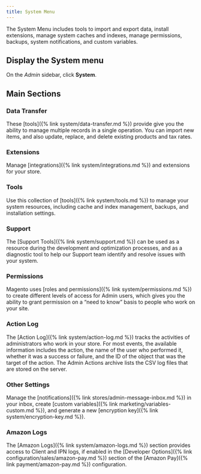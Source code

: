 ```yaml
---
title: System Menu
---
```


The System Menu includes tools to import and export data, install extensions, manage system caches and indexes, manage permissions, backups, system notifications, and custom variables.

## Display the System menu

On the _Admin_ sidebar, click **System**.

## Main Sections

### Data Transfer

These [tools]({% link system/data-transfer.md %}) provide give you the ability to manage multiple records in a single operation. You can import new items, and also update, replace, and delete existing products and tax rates.

### Extensions

Manage [integrations]({% link system/integrations.md %}) and extensions for your store.

### Tools

Use this collection of [tools]({% link system/tools.md %}) to manage your system resources, including cache and index management, backups, and installation settings.

<!--{% if "Default.EE-B2B" contains site.edition %}-->
### Support

The [Support Tools]({% link system/support.md %}) can be used as a resource during the development and optimization processes, and as a diagnostic tool to help our Support team identify and resolve issues with your system.

<!--{% endif %}-->
### Permissions

Magento uses [roles and permissions]({% link system/permissions.md %}) to create different levels of access for Admin users, which gives you the ability to grant permission on a “need to know” basis to people who work on your site.

<!--{% if "Default.EE-B2B" contains site.edition %}-->
### Action Log

The [Action Log]({% link system/action-log.md %}) tracks the activities of administrators who work in your store. For most events, the available information includes the action, the name of the user who performed it, whether it was a success or failure, and the ID of the object that was the target of the action. The Admin Actions archive lists the CSV log files that are stored on the server.

<!--{% endif %}-->
### Other Settings

Manage the [notifications]({% link stores/admin-message-inbox.md %}) in your inbox, create [custom variables]({% link marketing/variables-custom.md %}), and generate a new [encryption key]({% link system/encryption-key.md %}).

### Amazon Logs

The [Amazon Logs]({% link system/amazon-logs.md %}) section provides access to Client and IPN logs, if enabled in the [Developer Options]({% link configuration/sales/amazon-pay.md %}) section of the [Amazon Pay]({% link payment/amazon-pay.md %}) configuration.
